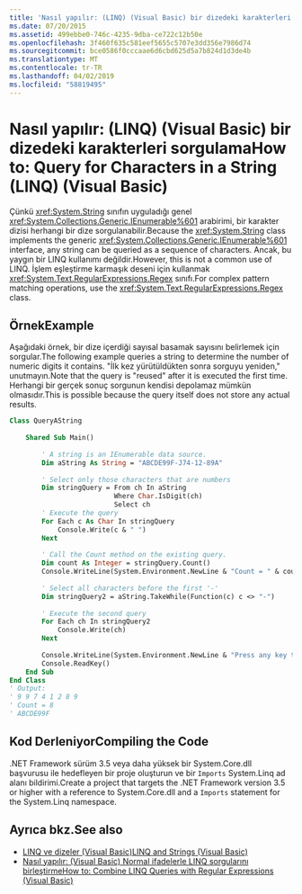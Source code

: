 ```yaml
---
title: 'Nasıl yapılır: (LINQ) (Visual Basic) bir dizedeki karakterleri sorgulama'
ms.date: 07/20/2015
ms.assetid: 499ebbe0-746c-4235-9dba-ce722c12b50e
ms.openlocfilehash: 3f460f635c581eef5655c5707e3dd356e7986d74
ms.sourcegitcommit: bce0586f0cccaae6d6cbd625d5a7b824d1d3de4b
ms.translationtype: MT
ms.contentlocale: tr-TR
ms.lasthandoff: 04/02/2019
ms.locfileid: "58819495"
---
```

# <a name="how-to-query-for-characters-in-a-string-linq-visual-basic"></a><span data-ttu-id="99e62-102">Nasıl yapılır: (LINQ) (Visual Basic) bir dizedeki karakterleri sorgulama</span><span class="sxs-lookup"><span data-stu-id="99e62-102">How to: Query for Characters in a String (LINQ) (Visual Basic)</span></span>
<span data-ttu-id="99e62-103">Çünkü <xref:System.String> sınıfın uyguladığı genel <xref:System.Collections.Generic.IEnumerable%601> arabirimi, bir karakter dizisi herhangi bir dize sorgulanabilir.</span><span class="sxs-lookup"><span data-stu-id="99e62-103">Because the <xref:System.String> class implements the generic <xref:System.Collections.Generic.IEnumerable%601> interface, any string can be queried as a sequence of characters.</span></span> <span data-ttu-id="99e62-104">Ancak, bu yaygın bir LINQ kullanımı değildir.</span><span class="sxs-lookup"><span data-stu-id="99e62-104">However, this is not a common use of LINQ.</span></span> <span data-ttu-id="99e62-105">İşlem eşleştirme karmaşık deseni için kullanmak <xref:System.Text.RegularExpressions.Regex> sınıfı.</span><span class="sxs-lookup"><span data-stu-id="99e62-105">For complex pattern matching operations, use the <xref:System.Text.RegularExpressions.Regex> class.</span></span>  
  
## <a name="example"></a><span data-ttu-id="99e62-106">Örnek</span><span class="sxs-lookup"><span data-stu-id="99e62-106">Example</span></span>  
 <span data-ttu-id="99e62-107">Aşağıdaki örnek, bir dize içerdiği sayısal basamak sayısını belirlemek için sorgular.</span><span class="sxs-lookup"><span data-stu-id="99e62-107">The following example queries a string to determine the number of numeric digits it contains.</span></span> <span data-ttu-id="99e62-108">"İlk kez yürütüldükten sonra sorguyu yeniden," unutmayın.</span><span class="sxs-lookup"><span data-stu-id="99e62-108">Note that the query is "reused" after it is executed the first time.</span></span> <span data-ttu-id="99e62-109">Herhangi bir gerçek sonuç sorgunun kendisi depolamaz mümkün olmasıdır.</span><span class="sxs-lookup"><span data-stu-id="99e62-109">This is possible because the query itself does not store any actual results.</span></span>  
  
```vb  
Class QueryAString  
  
    Shared Sub Main()  
  
        ' A string is an IEnumerable data source.  
        Dim aString As String = "ABCDE99F-J74-12-89A"  
  
        ' Select only those characters that are numbers  
        Dim stringQuery = From ch In aString   
                          Where Char.IsDigit(ch)   
                          Select ch  
        ' Execute the query  
        For Each c As Char In stringQuery  
            Console.Write(c & " ")  
        Next  
  
        ' Call the Count method on the existing query.  
        Dim count As Integer = stringQuery.Count()  
        Console.WriteLine(System.Environment.NewLine & "Count = " & count)  
  
        ' Select all characters before the first '-'  
        Dim stringQuery2 = aString.TakeWhile(Function(c) c <> "-")  
  
        ' Execute the second query  
        For Each ch In stringQuery2  
            Console.Write(ch)  
        Next  
  
        Console.WriteLine(System.Environment.NewLine & "Press any key to exit")  
        Console.ReadKey()  
    End Sub  
End Class  
' Output:  
' 9 9 7 4 1 2 8 9   
' Count = 8  
' ABCDE99F  
```  
  
## <a name="compiling-the-code"></a><span data-ttu-id="99e62-110">Kod Derleniyor</span><span class="sxs-lookup"><span data-stu-id="99e62-110">Compiling the Code</span></span>  
 <span data-ttu-id="99e62-111">.NET Framework sürüm 3.5 veya daha yüksek bir System.Core.dll başvurusu ile hedefleyen bir proje oluşturun ve bir `Imports` System.Linq ad alanı bildirimi.</span><span class="sxs-lookup"><span data-stu-id="99e62-111">Create a project that targets the .NET Framework version 3.5 or higher with a reference to System.Core.dll and a `Imports` statement for the System.Linq namespace.</span></span>  
  
## <a name="see-also"></a><span data-ttu-id="99e62-112">Ayrıca bkz.</span><span class="sxs-lookup"><span data-stu-id="99e62-112">See also</span></span>

- [<span data-ttu-id="99e62-113">LINQ ve dizeler (Visual Basic)</span><span class="sxs-lookup"><span data-stu-id="99e62-113">LINQ and Strings (Visual Basic)</span></span>](../../../../visual-basic/programming-guide/concepts/linq/linq-and-strings.md)
- [<span data-ttu-id="99e62-114">Nasıl yapılır: (Visual Basic) Normal ifadelerle LINQ sorgularını birleştirme</span><span class="sxs-lookup"><span data-stu-id="99e62-114">How to: Combine LINQ Queries with Regular Expressions (Visual Basic)</span></span>](../../../../visual-basic/programming-guide/concepts/linq/how-to-combine-linq-queries-with-regular-expressions.md)
